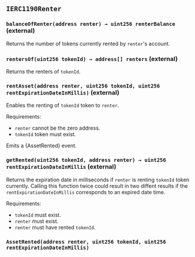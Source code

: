 ## `IERC1190Renter`






### `balanceOfRenter(address renter) → uint256 renterBalance` (external)



Returns the number of tokens currently rented by ``renter``'s account.

### `rentersOf(uint256 tokenId) → address[] renters` (external)



Returns the renters of `tokenId`.

### `rentAsset(address renter, uint256 tokenId, uint256 rentExpirationDateInMillis)` (external)



Enables the renting of `tokenId` token to `renter`.

Requirements:

- `renter` cannot be the zero address.
- `tokenId` token must exist.

Emits a {AssetRented} event.

### `getRented(uint256 tokenId, address renter) → uint256 rentExpirationDateInMillis` (external)



Returns the expiration date in milliseconds if `renter` is renting `tokenId` token currently.
Calling this function twice could result in two diffent results if the `rentExpirationDateInMillis` corresponds to
an expired date time.

Requirements:

- `tokenId` must exist.
- `renter` must exist.
- `renter` must have rented `tokenId`.


### `AssetRented(address renter, uint256 tokenId, uint256 rentExpirationDateInMillis)`







